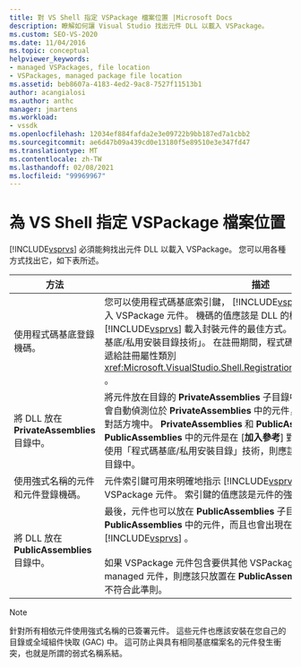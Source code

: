 ```yaml
---
title: 對 VS Shell 指定 VSPackage 檔案位置 |Microsoft Docs
description: 瞭解如何讓 Visual Studio 找出元件 DLL 以載入 VSPackage。
ms.custom: SEO-VS-2020
ms.date: 11/04/2016
ms.topic: conceptual
helpviewer_keywords:
- managed VSPackages, file location
- VSPackages, managed package file location
ms.assetid: beb8607a-4183-4ed2-9ac8-7527f11513b1
author: acangialosi
ms.author: anthc
manager: jmartens
ms.workload:
- vssdk
ms.openlocfilehash: 12034ef884fafda2e3e09722b9bb187ed7a1cbb2
ms.sourcegitcommit: ae6d47b09a439cd0e13180f5e89510e3e347fd47
ms.translationtype: MT
ms.contentlocale: zh-TW
ms.lasthandoff: 02/08/2021
ms.locfileid: "99969967"
---
```

# <a name="specifying-vspackage-file-location-to-the-vs-shell"></a>為 VS Shell 指定 VSPackage 檔案位置
[!INCLUDE[vsprvs](../../code-quality/includes/vsprvs_md.md)] 必須能夠找出元件 DLL 以載入 VSPackage。 您可以用各種方式找出它，如下表所述。

| 方法 | 描述 |
| - | - |
| 使用程式碼基底登錄機碼。 | 您可以使用程式碼基底索引鍵， [!INCLUDE[vsprvs](../../code-quality/includes/vsprvs_md.md)] 從任何完整的檔案路徑載入 VSPackage 元件。 機碼的值應該是 DLL 的檔案路徑。 這是 [!INCLUDE[vsprvs](../../code-quality/includes/vsprvs_md.md)] 載入封裝元件的最佳方式。 這項技術有時也稱為「程式碼基底/私用安裝目錄技術」。 在註冊期間，程式碼基底的值會透過型別的實例傳遞給註冊屬性類別 <xref:Microsoft.VisualStudio.Shell.RegistrationAttribute.RegistrationContext> 。 |
| 將 DLL 放在 **PrivateAssemblies** 目錄中。 | 將元件放在目錄的 **PrivateAssemblies** 子目錄中 [!INCLUDE[vsprvs](../../code-quality/includes/vsprvs_md.md)] 。 系統會自動偵測位於 **PrivateAssemblies** 中的元件，但是不會顯示在 [ **加入參考** ] 對話方塊中。 **PrivateAssemblies** 和 **PublicAssemblies** 之間的差異在於， **PublicAssemblies** 中的元件是在 [**加入參考**] 對話方塊中列舉。 如果您選擇不使用「程式碼基底/私用安裝目錄」技術，則應該將安裝到 **PrivateAssemblies** 目錄中。 |
| 使用強式名稱的元件和元件登錄機碼。 | 元件索引鍵可用來明確地指示 [!INCLUDE[vsprvs](../../code-quality/includes/vsprvs_md.md)] 載入強式名稱的 VSPackage 元件。 索引鍵的值應該是元件的強式名稱。 |
| 將 DLL 放在 **PublicAssemblies** 目錄中。 | 最後，元件也可以放在 **PublicAssemblies** 子目錄中。 系統會自動偵測位於 **PublicAssemblies** 中的元件，而且也會出現在的 [ **加入參考** ] 對話方塊中 [!INCLUDE[vsprvs](../../code-quality/includes/vsprvs_md.md)] 。<br /><br /> 如果 VSPackage 元件包含要供其他 VSPackage 開發人員重複使用的 managed 元件，則應該只放置在 **PublicAssemblies** 目錄中。 大部分的元件不符合此準則。 |

> [!NOTE]
> 針對所有相依元件使用強式名稱的已簽署元件。 這些元件也應該安裝在您自己的目錄或全域組件快取 (GAC) 中。 這可防止與具有相同基底檔案名的元件發生衝突，也就是所謂的弱式名稱系結。
